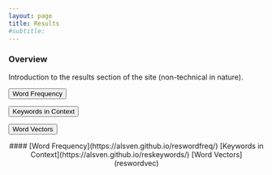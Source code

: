```yaml
---
layout: page
title: Results
#subtitle: 
---
```


### Overview

Introduction to the results section of the site (non-technical in nature).

<button name="button" onclick="https://alsven.github.io/reswordfreq/">Word Frequency</button>

<button name="button" onclick="https://alsven.github.io/reskeywords/">Keywords in Context</button>

<button name="button" onclick="https://alsven.github.io/reswordvec/">Word Vectors</button>


<div align="center"> #### [Word Frequency](https://alsven.github.io/reswordfreq/)    [Keywords in Context](https://alsven.github.io/reskeywords/)    [Word Vectors](reswordvec)